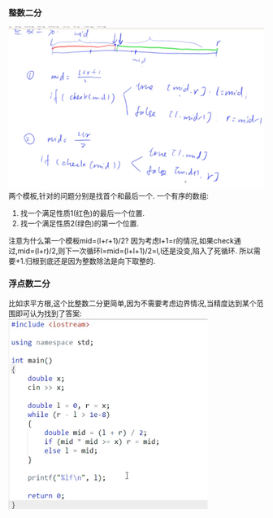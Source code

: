 ### 整数二分
![BinarySearch.png](BinarySearch.png)
两个模板,针对的问题分别是找首个和最后一个.
一个有序的数组:

1. 找一个满足性质1(红色)的最后一个位置.
2. 找一个满足性质2(绿色)的第一个位置.

注意为什么第一个模板mid=(l+r+1)/2? 因为考虑l+1=r的情况,如果check通过,mid=(l+r)/2,则下一次循环l=mid=(l+l+1)/2=l,l还是没变,陷入了死循环.
所以需要+1.归根到底还是因为整数除法是向下取整的.

### 浮点数二分
比如求平方根,这个比整数二分更简单,因为不需要考虑边界情况,当精度达到某个范围即可认为找到了答案:
![sqrt.png](sqrt.png)
